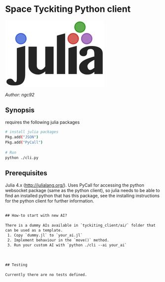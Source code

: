 # Space Tyckiting Python client

![logo](logo.png)

*Author: ngc92*

## Synopsis

requires the following julia packages
```sh
# install julia packages
Pkg.add("JSON")
Pkg.add("PyCall")

# Run
python ./cli.py
```

## Prerequisites

Julia 4.x (http://julialang.org/). 
Uses PyCall for accessing the python websocket package (same as the python client), 
so julia needs to be able to find an installed python that has this package, see the 
installing instructions for the python client for further information.
```

## How-to start with new AI?

There is a dummy AIs available in `tyckiting_client/ai/` folder that can be used as a template.
 1. Copy `dummy.jl` to `your_ai.jl`
 2. Implement behaviour in the `move()` method.
 3. Run your custom AI with `python ./cli --ai your_ai`



## Testing

Currently there are no tests defined.
